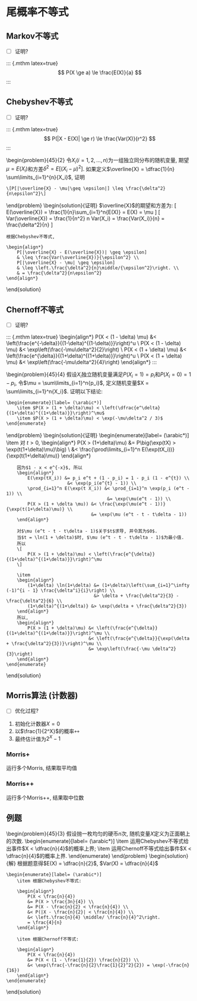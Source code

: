 # 尾概率不等式

## Markov不等式

- [ ] 证明?

::: {.mthm latex=true}
$$
P(X \ge a) \le \frac{E(X)}{a}
$$
:::

## Chebyshev不等式

- [ ] 证明?

::: {.mthm latex=true}
$$
P(|X - E(X)| \ge r) \le \frac{Var(X)}{r^2}
$$
:::

\begin{problem}{45}{2}
    令$X_i (i = 1, 2, \ldots, n)$为一组独立同分布的随机变量,
    期望$\mu = E(X_i)$和方差$\delta^2 = E[(X_i - \mu)^2]$.
    如果定义$\overline{X} = \dfrac{1}{n} \sum\limits_{i=1}^{n}{X_i}$,
    证明

    \[P[|\overline{X} - \mu|\geq \epsilon|] \leq \frac{\delta^2}{n\epsilon^2}\]
\end{problem}
\begin{solution}{证明}
    $\overline{X}$的期望和方差为:
    \[
        E(\overline{X}) = \frac{1}{n}\sum_{i=1}^n{E(X)} = E(X) = \mu
    \]
    \[
        Var(\overline{X}) = \frac{1}{n^2} n Var(X_i) = \frac{Var(X_i)}{n}
        = \frac{\delta^2}{n}
    \]

    根据Chebyshev不等式,

    \begin{align*}
        P[|\overline{X} - E(\overline{X})| \geq \epsilon]
        & \leq \frac{Var(\overline{X})}{\epsilon^2} \\
        P[|\overline{X} - \mu| \geq \epsilon]
        & \leq \left.\frac{\delta^2}{n}\middle/{\epsilon^2}\right. \\
        & = \frac{\delta^2}{n\epsilon^2}
    \end{align*}
\end{solution}

## Chernoff不等式

- [ ] 证明?

::: {.mthm latex=true}
\begin{align*}
P(X < (1 - \delta) \mu) &< \left(\frac{e^{-\delta}}{(1-\delta)^{(1-\delta)}}\right)^u \\
P(X < (1 - \delta) \mu) &< \exp\left(\frac{-\mu\delta^2}{2}\right) \\
P(X < (1 + \delta) \mu) &< \left(\frac{e^{\delta}}{(1+\delta)^{(1+\delta)}}\right)^u \\
P(X < (1 + \delta) \mu) &< \exp\left(\frac{-\mu\delta^2}{4}\right)
\end{align*}
:::

\begin{problem}{45}{4}
    假设${X_i}$独立随机变量满足$P(X_i = 1) = p_i$和$P(X_i = 0) = 1 - p_i$,
    令$\mu = \sum\limits_{i=1}^n{p_i}$,
    定义随机变量$X = \sum\limits_{i=1}^n{X_i}$.
    证明以下结论:

    \begin{enumerate}[label= (\arabic*)]
        \item $P(X > (1 + \delta)\mu) < \left(\dfrac{e^\delta}{(1+\delta)^{(1+\delta)}}\right)^\mu$
        \item $P(X > (1 + \delta)\mu) < \exp(-\mu\delta^2 / 3)$
    \end{enumerate}
\end{problem}
\begin{solution}{证明}
    \begin{enumerate}[label= (\arabic*)]
        \item
        对 $t > 0$,
        \begin{align*}
            P(X > (1+\delta)\mu) &= P\big(\exp(tX) > \exp(t(1+\delta)\mu)\big) \\
                                   &< \frac{\prod\limits_{i=1}^n E(\exp(tX_i))}{\exp(t(1+\delta)\mu)}
        \end{align*}

        因为$1 - x < e^{-x}$, 所以
        \begin{align*}
            E(\exp(tX_i)) &= p_i e^t + (1 - p_i) = 1 - p_i (1 - e^{t}) \\
                           &< \exp(p_i(e^{t} - 1)) \\
            \prod_{i=1}^n E(\exp(t X_i)) &< \prod_{i=1}^n \exp(p_i (e^t - 1)) \\
                                          &= \exp(\mu(e^t - 1)) \\
            P(X > (1 + \delta \mu)) &< \frac{\exp(\mu(e^t - 1))}{\exp(t(1+\delta)\mu)} \\
                                    &= \exp(\mu (e^t - t - t\delta - 1))
        \end{align*}

        对$\mu (e^t - t - t\delta - 1)$关于$t$求导, 并令其为$0$.
        当$t = \ln(1 + \delta)$时, $\mu (e^t - t - t\delta - 1)$为最小值.
        所以
        \[
            P(X > (1 + \delta)\mu) < \left(\frac{e^{\delta}}{(1+\delta)^{(1+\delta)}}\right)^\mu
        \]

        \item
        \begin{align*}
            (1+\delta) \ln(1+\delta) &= (1+\delta)\left(\sum_{i=1}^\infty (-1)^{i - 1} \frac{\delta^i}{i}\right) \\
                                     &> \delta + \frac{\delta^2}{3} - \frac{\delta^2}{6} \\
            (1+\delta)^{(1+\delta)} &> \exp(\delta + \frac{\delta^2}{3})
        \end{align*}
        所以,
        \begin{align*}
            P(X > (1 + \delta)\mu) &< \left(\frac{e^{\delta}}{(1+\delta)^{(1+\delta)}}\right)^\mu \\
                                   &< \left(\frac{e^{\delta}}{\exp(\delta + \frac{\delta^2}{3})}\right)^\mu \\
                                   &= \exp\left(\frac{-\mu \delta^2}{3}\right)
        \end{align*}
    \end{enumerate}
\end{solution}

## Morris算法 (计数器)

- [ ] 优化过程?

1. 初始化计数器$X = 0$
1. 以$\frac{1}{2^X}$的概率`++`
1. 最终估计值为$2^X - 1$

### Morris+

运行多个Morris, 结果取平均值

### Morris++

运行多个Morris++, 结果取中位数

## 例题

\begin{problem}{45}{3}
    假设抛一枚均匀的硬币$n$次, 随机变量$X$定义为正面朝上的次数.
    \begin{enumerate}[label= (\arabic*)]
        \item 运用Chebyshev不等式给出事件$X < \dfrac{n}{4}$的概率上界;
        \item 运用Chernoff不等式给出事件$X < \dfrac{n}{4}$的概率上界.
    \end{enumerate}
\end{problem}
\begin{solution}{解}
    根据题意得$E(X) = \dfrac{n}{2}$, $Var(X) = \dfrac{n}{4}$

    \begin{enumerate}[label= (\arabic*)]
        \item 根据Chebyshev不等式:

        \begin{align*}
            P(X < \frac{n}{4})
            &= P(X > \frac{3n}{4}) \\
            &= P(X - \frac{n}{2} < \frac{n}{4}) \\
            &< P(|X - \frac{n}{2}| < \frac{n}{4}) \\
            &< \left.\frac{n}{4} \middle/ \frac{n}{4}^2\right. 
            = \frac{4}{n}
        \end{align*}

        \item 根据Chernoff不等式:

        \begin{align*}
            P(X < \frac{n}{4})
            &= P(X < (1 - \frac{1}{2}) \frac{n}{2}) \\
            &< \exp(\frac{-\frac{n}{2}\frac{1}{2}^2}{2}) = \exp(-\frac{n}{16})
        \end{align*}
    \end{enumerate}
\end{solution}